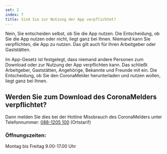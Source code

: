 ```yaml
---
set: 2
index: 7
title: Sind Sie zur Nutzung der App verpflichtet?
---
```

Nein, Sie entscheiden selbst, ob Sie die App nutzen. Die Entscheidung, ob Sie die App nutzen oder nicht, liegt ganz bei Ihnen. Niemand kann Sie verpflichten, die App zu nutzen. Das gilt auch für Ihren Arbeitgeber oder Gaststätten.

Im App-Gesetz ist festgelegt, dass niemand andere Personen zum Download oder zur Nutzung der App verpflichten kann. Das schließt Arbeitgeber, Gaststätten, Angehörige, Bekannte und Freunde mit ein. Die Entscheidung, ob Sie den CoronaMelder herunterladen und nutzen wollen, liegt ganz bei Ihnen.

## Werden Sie zum Download des CoronaMelders verpflichtet? 

Dann melden Sie dies bei der Hotline Missbrauch des CoronaMelders unter Telefonnummer: <a href="tel:0881205100">088-1205 100</a> (Ortstarif)

### Öffnungszeiten:

Montag bis Freitag
9.00-17.00 Uhr
